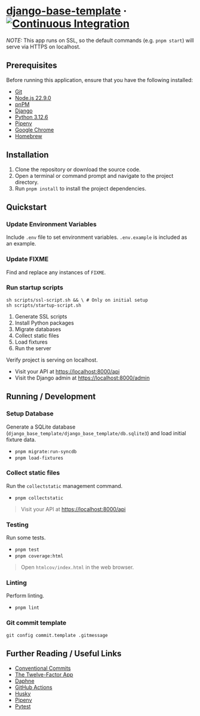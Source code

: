 # [django-base-template](https://github.com/ibraheem4/django-base-template) &middot; [![Continuous Integration](https://github.com/ibraheem4/django-base-template/actions/workflows/ci.yml/badge.svg)](https://github.com/ibraheem4/django-base-template/actions?query=workflow%3A%22Continuous+Integration%22)

_NOTE:_ This app runs on SSL, so the default commands (e.g. `pnpm start`) will serve via HTTPS on localhost.

## Prerequisites [](#prerequisites)

Before running this application, ensure that you have the following installed:

- [Git](https://git-scm.com/)
- [Node.js 22.9.0](https://nodejs.org/)
- [pnPM](https://pnpm.io)
- [Django](https://www.djangoproject.com/)
- [Python 3.12.6](https://www.python.org/downloads/)
- [Pipenv](https://pypi.org/project/pipenv/)
- [Google Chrome](https://google.com/chrome/)
- [Homebrew](https://brew.sh)

## Installation

1. Clone the repository or download the source code.
2. Open a terminal or command prompt and navigate to the project directory.
3. Run `pnpm install` to install the project dependencies.

## Quickstart [](#quickstart)

### Update Environment Variables [](#update-environment-variables)

Include `.env` file to set environment variables. `.env.example` is included as an example.

### Update FIXME [](#update-fixme)

Find and replace any instances of `FIXME`.

### Run startup scripts [](#run-startup-scripts)

```
sh scripts/ssl-script.sh && \ # Only on initial setup
sh scripts/startup-script.sh
```

1. Generate SSL scripts
2. Install Python packages
3. Migrate databases
4. Collect static files
5. Load fixtures
6. Run the server

Verify project is serving on localhost.

- Visit your API at [https://localhost:8000/api](https://localhost:8000/api)
- Visit the Django admin at [https://localhost:8000/admin](https://localhost:8000/admin)

## Running / Development [](#running-developing)

### Setup Database [](#setup-database)

Generate a SQLite database (`django_base_template/django_base_template/db.sqlite3`) and load initial fixture data.

- `pnpm migrate:run-syncdb`
- `pnpm load-fixtures`

### Collect static files [](#collect-static-files)

Run the `collectstatic` management command.

- `pnpm collectstatic`

> Visit your API at [https://localhost:8000/api](https://localhost:8000/api)

### Testing [](#testing)

Run some tests.

- `pnpm test`
- `pnpm coverage:html`

> Open `htmlcov/index.html` in the web browser.

### Linting [](#linting)

Perform linting.

- `pnpm lint`

### Git commit template [](#git-commit-template)

    git config commit.template .gitmessage

## Further Reading / Useful Links [](#further-reading-useful-links)

- [Conventional Commits](https://www.conventionalcommits.org)
- [The Twelve-Factor App](https://12factor.net)
- [Daphne](https://github.com/django/daphne)
- [GitHub Actions](https://github.com/features/actions)
- [Husky](https://typicode.github.io/husky/)
- [Pipenv](https://pypi.org/project/pipenv/)
- [Pytest](https://docs.pytest.org/en/stable/)
